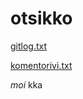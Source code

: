 # otsikko

[gitlog.txt](https://github.com/000hcl/ot-harjoitustyo/blob/master/laskarit/viikko1/gitlog.txt)

[komentorivi.txt](https://github.com/000hcl/ot-harjoitustyo/blob/master/laskarit/viikko1/komentorivi.txt)

_moi_ kka
